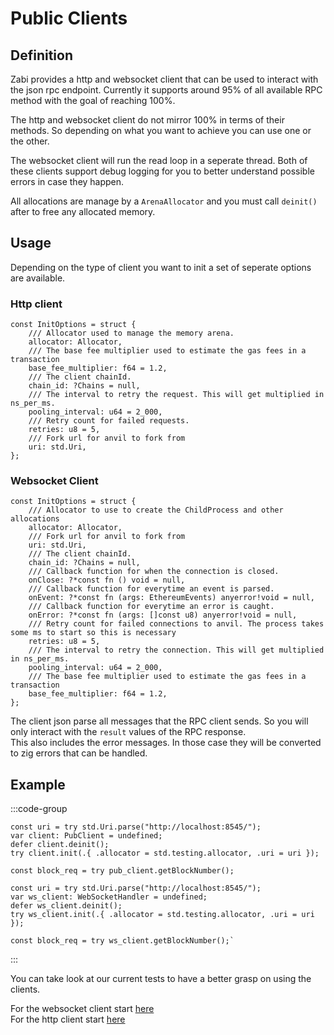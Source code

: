 # Public Clients

## Definition

Zabi provides a http and websocket client that can be used to interact with the json rpc endpoint.
Currently it supports around 95% of all available RPC method with the goal of reaching 100%. 

The http and websocket client do not mirror 100% in terms of their methods. So depending on what you want to achieve you can use one or the other.

The websocket client will run the read loop in a seperate thread. Both of these clients support debug logging for you to better understand possible errors in case they happen.

All allocations are manage by a `ArenaAllocator` and you must call `deinit()` after to free any allocated memory.

## Usage

Depending on the type of client you want to init a set of seperate options are available.

### Http client

```zig
const InitOptions = struct {
    /// Allocator used to manage the memory arena.
    allocator: Allocator,
    /// The base fee multiplier used to estimate the gas fees in a transaction
    base_fee_multiplier: f64 = 1.2,
    /// The client chainId.
    chain_id: ?Chains = null,
    /// The interval to retry the request. This will get multiplied in ns_per_ms.
    pooling_interval: u64 = 2_000,
    /// Retry count for failed requests.
    retries: u8 = 5,
    /// Fork url for anvil to fork from
    uri: std.Uri,
};
```

### Websocket Client

```zig
const InitOptions = struct {
    /// Allocator to use to create the ChildProcess and other allocations
    allocator: Allocator,
    /// Fork url for anvil to fork from
    uri: std.Uri,
    /// The client chainId.
    chain_id: ?Chains = null,
    /// Callback function for when the connection is closed.
    onClose: ?*const fn () void = null,
    /// Callback function for everytime an event is parsed.
    onEvent: ?*const fn (args: EthereumEvents) anyerror!void = null,
    /// Callback function for everytime an error is caught.
    onError: ?*const fn (args: []const u8) anyerror!void = null,
    /// Retry count for failed connections to anvil. The process takes some ms to start so this is necessary
    retries: u8 = 5,
    /// The interval to retry the connection. This will get multiplied in ns_per_ms.
    pooling_interval: u64 = 2_000,
    /// The base fee multiplier used to estimate the gas fees in a transaction
    base_fee_multiplier: f64 = 1.2,
};
```

The client json parse all messages that the RPC client sends. So you will only interact with the `result` values of the RPC response. \
This also includes the error messages. In those case they will be converted to zig errors that can be handled.

## Example

:::code-group

```zig [http.zig]
const uri = try std.Uri.parse("http://localhost:8545/");
var client: PubClient = undefined;
defer client.deinit();
try client.init(.{ .allocator = std.testing.allocator, .uri = uri });

const block_req = try pub_client.getBlockNumber();
```

```zig [websocket.zig]
const uri = try std.Uri.parse("http://localhost:8545/");
var ws_client: WebSocketHandler = undefined;
defer ws_client.deinit();
try ws_client.init(.{ .allocator = std.testing.allocator, .uri = uri });

const block_req = try ws_client.getBlockNumber();`
```

:::

You can take look at our current tests to have a better grasp on using the clients.

For the websocket client start [here](https://github.com/Raiden1411/zabi/blob/94d42c13b4a628c407827a765f03157de7c3dff1/src/WebSocket.zig#L1693) \
For the http client start [here](https://github.com/Raiden1411/zabi/blob/94d42c13b4a628c407827a765f03157de7c3dff1/src/Client.zig#L888)
